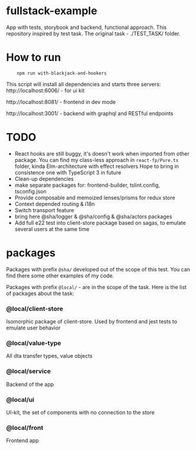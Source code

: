# fullstack-example
App with tests, storybook and backend, functional approach.
This repository inspired by test task.
The original task  - ./TEST_TASK/ folder. 

# How to run #

```
    npm run with-blackjack-and-hookers
```
This script will install all dependencies and starts three servers:
http://localhost:6006/ - for ui kit

http://localhost:8081/ - frontend in dev mode

http://localhost:3001/ - backend with graphql and RESTful endpoints

# TODO #
- React hooks are still buggy, it's doesn't work when imported from other package. 
You can find my class-less approach in ```react-fp/Pure.ts``` folder, kinda Elm-architecture with effect resolvers
Hope to bring in consistence one with TypeScript 3 in future
- Clean-up dependencies
- make separate packages for: frontend-builder, tslint.config, tsconfig.json
- Provide composable and memoized lenses/prisms for redux store
- Context depended routing & i18n
- Switch transport feature
- bring here @sha/logger & @sha/config & @sha/actors packages
- Add full e22 test into client-store package based on sagas, 
to emulate several users at the same time


# packages #

Packages with prefix ```@sha/``` developed out of the scope of this test. 
You can find there some other examples of my code.

Packages with prefix   ```@local/``` - are in the scope of the task.
Here is the list of packages about the task:

### @local/client-store ###
Isomorphic package of client-store. 
Used by frontend and jest tests to emulate user behavior

### @local/value-type ###
All dta transfer types, value objects

### @local/service ###
Backend of the app

### @local/ui ###
UI-kit, the set of components with no connection to the store

### @local/front ###
Frontend app